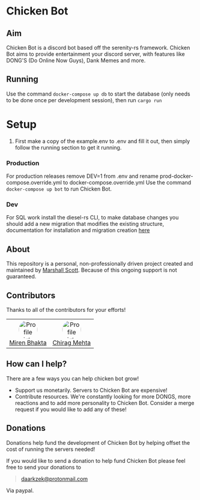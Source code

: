 # Chicken Bot
## Aim
Chicken Bot is a discord bot based off the serenity-rs framework. Chicken Bot aims to provide entertainment your discord server, with features like DONG'S (Do Online Now Guys), Dank Memes and more.

## Running

Use the command `docker-compose up db` to start the database (only needs to be done once per development session), then run `cargo run`

# Setup

1. First make a copy of the example.env to .env and fill it out, then simply follow the running section to get it running.

### Production

For production releases remove DEV=1 from .env and rename prod-docker-compose.override.yml to docker-compose.override.yml
Use the command `docker-compose up bot` to run Chicken Bot.

### Dev

For SQL work install the diesel-rs CLI, to make database changes you should add a new migration that modifies the existing structure, documentation for installation and migration creation [here](https://diesel.rs/guides/getting-started)

## About

This repository is a personal, non-professionally driven project created and maintained by [Marshall Scott](https://marshalldoes.tech/). Because of this ongoing support is not guaranteed. 

## Contributors

Thanks to all of the contributors for your efforts!

<table>
    <tr>
        <td style="text-align: center;">
            <a href="https://github.com/mirenbhakta"><img width="50px" style="border-radius: 50px;" src="https://avatars.githubusercontent.com/u/30156532?v=3?s=100" alt="Profile Picture"/></a>
            <br /><a href="#translation-robertlluberes" title="Translation">Miren Bhakta</a>
        </td>
        <td style="text-align: center;">
            <a href="https://github.com/Hades595"><img width="50px" style="border-radius: 50px;" src="https://avatars.githubusercontent.com/u/28858526?v=4" alt="Profile Picture"/></a>
            <br /><a href="#translation-robertlluberes" title="Translation">Chirag Mehta</a>
        </td>
    </tr>
</table>


## How can I help?
There are a few ways you can help chicken bot grow!
 - Support us monetarily. Servers to Chicken Bot are expensive!
 - Contribute resources. We're constantly looking for more DONGS, more reactions and to add more personality to Chicken Bot. Consider a merge request if you would like to add any of these!

## Donations
Donations help fund the development of Chicken Bot by helping offset the cost of running the servers needed!

If you would like to send a donation to help fund Chicken Bot please feel free to send your donations to
>daarkzek@protonmail.com

Via paypal.
